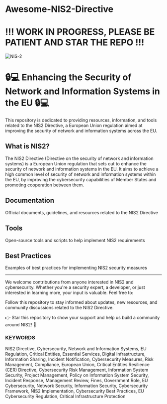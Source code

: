 # Awesome-NIS2-Directive

# !!! WORK IN PROGRESS, PLEASE BE PATIENT AND STAR THE REPO !!!

![NIS-2](https://github.com/user-attachments/assets/ed7695ba-d68e-4dc5-a18f-71b715fb2e85)

# 🔒💻 Enhancing the Security of Network and Information Systems in the EU 🔒💻

This repository is dedicated to providing resources, information, and tools related to the NIS2 Directive, a European Union regulation aimed at improving the security of network and information systems across the EU.

## What is NIS2?

The NIS2 Directive (Directive on the security of network and information systems) is a European Union regulation that sets out to enhance the security of network and information systems in the EU. It aims to achieve a high common level of security of network and information systems within the EU, by improving the cybersecurity capabilities of Member States and promoting cooperation between them.

## Documentation
Official documents, guidelines, and resources related to the NIS2 Directive

## Tools
Open-source tools and scripts to help implement NIS2 requirements

## Best Practices
Examples of best practices for implementing NIS2 security measures

---

We welcome contributions from anyone interested in NIS2 and cybersecurity. Whether you're a security expert, a developer, or just interested in learning more, your input is valuable. Feel free to:

Follow this repository to stay informed about updates, new resources, and community discussions related to the NIS2 Directive.

👉 Star this repository to show your support and help us build a community around NIS2! 💫

### KEYWORDS
NIS2 Directive, Cybersecurity, Network and Information Systems, EU Regulation, Critical Entities, Essential Services, Digital Infrastructure, Information Sharing, Incident Notification, Cybersecurity Measures, Risk Management, Compliance, European Union, Critical Entities Resilience (CER) Directive, Cybersecurity Risk Management, Information System Security, Project Management, Policy on Information System Security, Incident Response, Management Review, Fines, Government Role, EU Cybersecurity, Network Security, Information Security, Cybersecurity Framework, NIS2 Implementation, Cybersecurity Best Practices, EU Cybersecurity Regulation, Critical Infrastructure Protection
